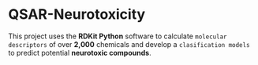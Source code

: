 # QSAR-Neurotoxicity

This project uses the **RDKit Python** software to calculate `molecular descriptors` of over **2,000** chemicals and develop a `clasification models` to predict potential **neurotoxic compounds**.
